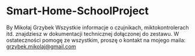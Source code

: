 # Smart-Home-SchoolProject
By Mikołaj Grzybek
Wszystkie informacje o czujnikach, miktokontrolerach itd. znajdziesz w dokumentacji technicznej dołączonej do zestawu. 
W ostateczności pomogę ze wszystkim, proszę o kontakt na mojego maila: grzybek.mikolaj@gmail.com
